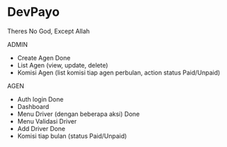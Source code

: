 # DevPayo
Theres No God, Except Allah


ADMIN
- Create Agen Done
- List Agen (view, update, delete)
- Komisi Agen (list komisi tiap agen perbulan, action status Paid/Unpaid)


AGEN
- Auth login Done
- Dashboard
- Menu Driver (dengan beberapa aksi) Done
- Menu Validasi Driver
- Add Driver Done
- Komisi tiap bulan (status Paid/Unpaid)